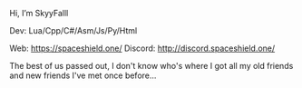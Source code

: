 Hi, I’m SkyyFalll

Dev: Lua/Cpp/C#/Asm/Js/Py/Html

Web: https://spaceshield.one/
Discord: http://discord.spaceshield.one/

The best of us passed out, I don't know who's where I got all my old friends and new friends I've met once before...
